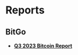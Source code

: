 # Reports

## BitGo

- [**Q3 2023 Bitcoin Report**](https://8157599.fs1.hubspotusercontent-na1.net/hubfs/8157599/BitGo%20Q3%202023%20BTC_Report.pdf)
